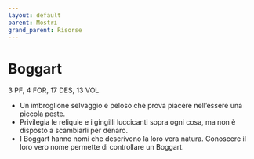```yaml
---
layout: default
parent: Mostri
grand_parent: Risorse
---
```


# Boggart

3 PF, 4 FOR, 17 DES, 13 VOL

- Un imbroglione selvaggio e peloso che prova piacere nell’essere una piccola peste.
- Privilegia le reliquie e i gingilli luccicanti sopra ogni cosa, ma non è disposto a scambiarli per denaro.
- I Boggart hanno nomi che descrivono la loro vera natura. Conoscere il loro vero nome permette di controllare un Boggart.
